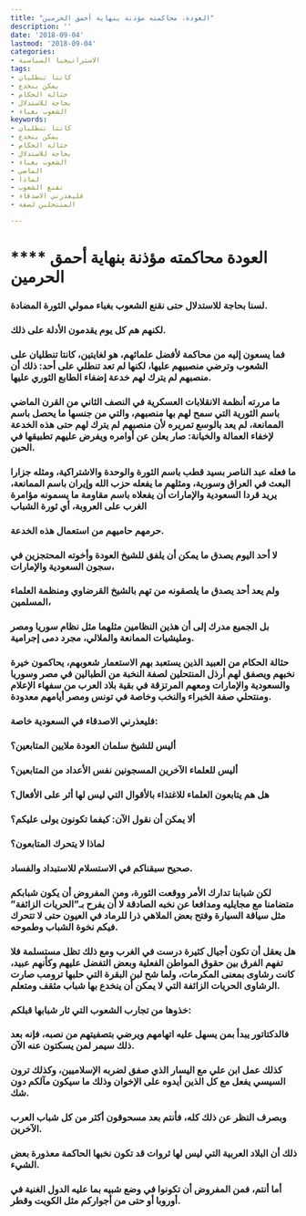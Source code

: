 ```yaml
---
title: "العودة، محاكمته مؤذنة بنهاية أحمق الحرمين"
description: ''
date: '2018-09-04'
lastmod: '2018-09-04'
categories:
- الاستراتيجيا السياسية
tags:
- كانتا تنطليان
- يمكن ينخدع
- حثالة الحكام
- بحاجة للاستدلال
- الشعوب بغباء
keywords:
- كانتا تنطليان
- يمكن ينخدع
- حثالة الحكام
- بحاجة للاستدلال
- الشعوب بغباء
- الماضي
- لماذا
- نقنع الشعوب
- فليعذرني الاصدقاء
- المنتحلين لصفة

---
```

# **** **العودة محاكمته مؤذنة بنهاية أحمق الحرمين**

### لسنا بحاجة للاستدلال حتى نقنع الشعوب بغباء ممولي الثورة المضادة.

### لكنهم هم كل يوم يقدمون الأدلة على ذلك.

### فما يسعون إليه من محاكمة لأفضل علمائهم، هو لغايتين، كانتا تنطليان على الشعوب وترضي منصبيهم عليها، لكنها لم تعد تنطلي على أحد: ذلك أن منصبهم لم يترك لهم خدعة إضفاء الطابع الثوري عليها.

### ما مررته أنظمة الانقلابات العسكرية في النصف الثاني من القرن الماضي باسم الثورية التي سمح لهم بها منصبهم، والتي من جنسها ما يحصل باسم الممانعة، لم يعد بالوسع تمريره لأن منصبهم لم يترك لهم حتى هذه الخدعة لإخفاء العمالة والخيانة: صار يعلن عن أوامره ويفرض عليهم تطبيقها في الحين.

### ما فعله عبد الناصر بسيد قطب باسم الثورة والوحدة والاشتراكية، ومثله جزارا البعث في العراق وسورية، ومثلهم ما يفعله حزب الله وإيران باسم الممانعة، يريد قردا السعودية والإمارات أن يفعلاه باسم مقاومة ما يسمونه مؤامرة الغرب على العروبة، أي ثورة الشباب

### حرمهم حاميهم من استعمال هذه الخدعة.

### لا أحد اليوم يصدق ما يمكن أن يلفق للشيخ العودة وأخوته المحتجزين في سجون السعودية والإمارات،

### ولم يعد أحد يصدق ما يلصقونه من تهم بالشيخ القرضاوي ومنظمة العلماء المسلمين،

### بل الجميع مدرك إلى أن هذين النظامين مثلهما مثل نظام سوريا ومصر ومليشيات الممانعة والملالي، مجرد دمى إجرامية.

### حثالة الحكام من العبيد الذين يستعبد بهم الاستعمار شعوبهم، يحاكمون خيرة نخبهم ويصفق لهم أرذل المنتحلين لصفة النخبة من الطبالين في مصر وسوريا والسعودية والإمارات ومعهم المرتزقة في بقية بلاد العرب من سفهاء الإعلام ومنتحلي صفة الخبراء والنخب وخاصة في تونس ومصر أيامهم معدودة.

### فليعذرني الاصدقاء في السعودية خاصة:

### أليس للشيخ سلمان العودة ملايين المتابعين؟

### أليس للعلماء الآخرين المسجونين نفس الأعداد من المتابعين؟

### هل هم يتابعون العلماء للاغتذاء بالأقوال التي ليس لها أثر على الأفعال؟

### ألا يمكن أن نقول الآن: كيفما تكونون يولى عليكم؟

### لماذا لا يتحرك المتابعون؟

### صحيح سبقناكم في الاستسلام للاستبداد والفساد.

### لكن شبابنا تدارك الأمر ووقعت الثورة، ومن المفروض أن يكون شبابكم متضامنا مع مجايليه ومدافعا عن نخبه الصادقة لا أن يفرح بـ”الحريات الزائفة” مثل سياقة السيارة وفتح بعض الملاهي ذرا للرماد في العيون حتى لا تتحرك فيكم نخوة الشباب وطموحه.

### هل يعقل أن تكون أجيال كثيرة درست في الغرب ومع ذلك تظل مستسلمة فلا تفهم الفرق بين حقوق المواطن الفعلية وبعض التفضل عليهم وكأنهم عبيد، كانت رشاوى بمعنى المكرمات، ولما شح لبن البقرة التي حلبها ترومب صارت الرشاوى الحريات الزائفة التي لا يمكن أن ينخدع بها شباب مثقف ومتعلم.

### خذوها من تجارب الشعوب التي ثار شبابها قبلكم:

### فالدكتاتور يبدأ بمن يسهل عليه اتهامهم ويرضي بتصفيتهم من نصبه، فإنه بعد ذلك سيمر لمن يسكتون عنه الآن.

### كذلك عمل ابن علي مع اليسار الذي صفق لضربه الإسلاميين، وكذلك ترون السيسي يفعل مع كل الذين أيدوه على الإخوان وذلك ما سيكون مآلكم دون شك.

### وبصرف النظر عن ذلك كله، فأنتم بعد مسحوقون أكثر من كل شباب العرب الآخرين.

### ذلك أن البلاد العربية التي ليس لها ثروات قد تكون نخبها الحاكمة معذورة بعض الشيء.

### أما أنتم، فمن المفروض أن تكونوا في وضع شبيه بما عليه الدول الغنية في أوروبا أو حتى من أجواركم مثل الكويت وقطر.

###